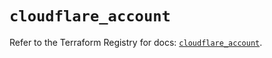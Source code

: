 # `cloudflare_account`

Refer to the Terraform Registry for docs: [`cloudflare_account`](https://registry.terraform.io/providers/cloudflare/cloudflare/4.40.0/docs/resources/account).
